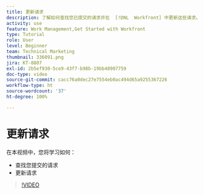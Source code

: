 ```yaml
---
title: 更新请求
description: 了解如何查找您已提交的请求并在  [!DNL  Workfront] 中更新这些请求。
activity: use
feature: Work Management,Get Started with Workfront
type: Tutorial
role: User
level: Beginner
team: Technical Marketing
thumbnail: 336091.png
jira: KT-8807
exl-id: 2b5ef930-5ce9-43f7-b98b-19bb48907759
doc-type: video
source-git-commit: cacc76a0dec27e7554eb0ac494d65a9255367226
workflow-type: ht
source-wordcount: '37'
ht-degree: 100%

---
```


# 更新请求

在本视频中，您将学习如何：

* 查找您提交的请求
* 更新请求

>[!VIDEO](https://video.tv.adobe.com/v/336091/?quality=12&learn=on)
